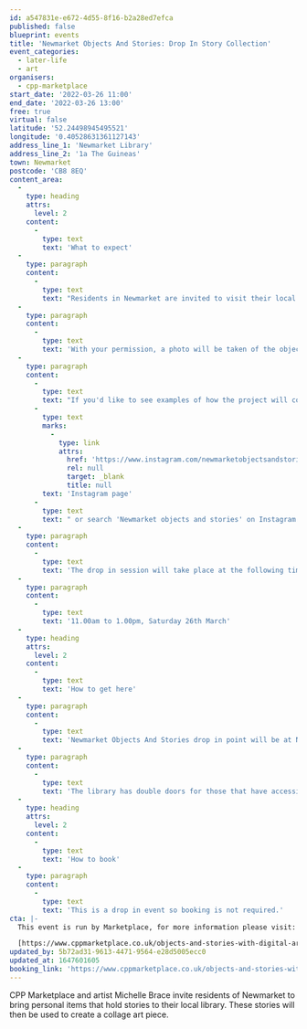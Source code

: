 ```yaml
---
id: a547831e-e672-4d55-8f16-b2a28ed7efca
published: false
blueprint: events
title: 'Newmarket Objects And Stories: Drop In Story Collection'
event_categories:
  - later-life
  - art
organisers:
  - cpp-marketplace
start_date: '2022-03-26 11:00'
end_date: '2022-03-26 13:00'
free: true
virtual: false
latitude: '52.24498945495521'
longitude: '0.40528631361127143'
address_line_1: 'Newmarket Library'
address_line_2: '1a The Guineas'
town: Newmarket
postcode: 'CB8 8EQ'
content_area:
  -
    type: heading
    attrs:
      level: 2
    content:
      -
        type: text
        text: 'What to expect'
  -
    type: paragraph
    content:
      -
        type: text
        text: "Residents in Newmarket are invited to visit their local library to take part in a project all about objects that hold a personal story. All you need to do is bring along an item which tells us something about you and who you are.  When you arrive you'll be asked about why this object is special to you and what story does it tell about you. "
  -
    type: paragraph
    content:
      -
        type: text
        text: 'With your permission, a photo will be taken of the object and your story will be recorded. Digital artist, Michelle Brace will then be curating the items into a collage, building a community of objects and stories by local people.'
  -
    type: paragraph
    content:
      -
        type: text
        text: "If you'd like to see examples of how the project will come together then please visit the "
      -
        type: text
        marks:
          -
            type: link
            attrs:
              href: 'https://www.instagram.com/newmarketobjectsandstories/'
              rel: null
              target: _blank
              title: null
        text: 'Instagram page'
      -
        type: text
        text: " or search 'Newmarket objects and stories' on Instagram. "
  -
    type: paragraph
    content:
      -
        type: text
        text: 'The drop in session will take place at the following time and date in the library: '
  -
    type: paragraph
    content:
      -
        type: text
        text: '11.00am to 1.00pm, Saturday 26th March'
  -
    type: heading
    attrs:
      level: 2
    content:
      -
        type: text
        text: 'How to get here'
  -
    type: paragraph
    content:
      -
        type: text
        text: 'Newmarket Objects And Stories drop in point will be at Newmarket Library'
  -
    type: paragraph
    content:
      -
        type: text
        text: 'The library has double doors for those that have accessibility needs'
  -
    type: heading
    attrs:
      level: 2
    content:
      -
        type: text
        text: 'How to book'
  -
    type: paragraph
    content:
      -
        type: text
        text: 'This is a drop in event so booking is not required.'
cta: |-
  This event is run by Marketplace, for more information please visit:

  [https://www.cppmarketplace.co.uk/objects-and-stories-with-digital-artist-michelle-brace/](https://www.cppmarketplace.co.uk/objects-and-stories-with-digital-artist-michelle-brace/)
updated_by: 5b72ad31-9613-4471-9564-e28d5005ecc0
updated_at: 1647601605
booking_link: 'https://www.cppmarketplace.co.uk/objects-and-stories-with-digital-artist-michelle-brace/'
---
```

CPP Marketplace and artist Michelle Brace invite residents of Newmarket to bring personal items that hold stories to their local library. These stories will then be used to create a collage art piece.